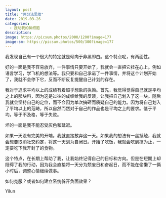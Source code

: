 ```yaml
---
layout: post
title: "两分法思维"
date: 2019-03-26
categories:
  - 搅动我的脑细胞
description:
image: https://picsum.photos/2000/1200?image=177
image-sm: https://picsum.photos/500/300?image=177
---
```

我发现自己有一个很大的特定就是倾向于非黑即白。这个特点呢，有两面性。

好的一面是我不容易放弃，一件事情只要开始了，我就会一直把它挂在心上。例如语言学习，学飞机的想法<!--break-->等。我只要和自己承诺了一件事情，并将这个计划开始了，我就不会停下它，反而不断反复提醒自己计划的存在。

我对于追求平均以上的成绩有着超乎想象的执拗。首先，我觉得觉得自己就是平均之上的那块料，因为这是过往的成绩给我的反馈，让我把自己划入了这一块。随后我就会坚持自己的定位，而不会因为单次搞砸而质疑自己的能力。因为将自己划入了平均以上的范畴，所以自然而然对于自己的作品也是平均之上的要求。低于平均，等于不及格，等于失败。

坏的一面是我不能忍受灰色和延迟。

如果一天没有完美的开端，我就直接放弃这一天。如果我的想法有一丝抵触，我就会想要取消社交约定，将这一天划为自闭日。开始了吃饭，我就会吃到撑为止，一定要吃下我开封了的食物。

这个特点，在长期上帮助了我，让我始终记得自己的目标和方向。但是在短期上却阻碍了我的行动，因为我会直接将一天分为颓废日和奋起日，而不能在偷懒了一俩小时后，调整心情继续做事。

如何克服？或者如何建立系统躲开负面效果？

Yilun